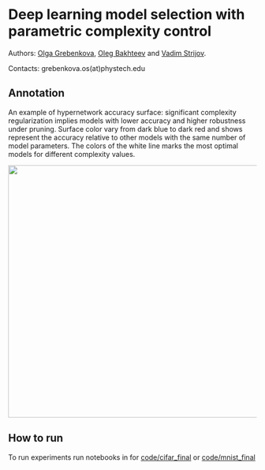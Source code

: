 # Deep learning model selection with parametric complexity control

Authors:  [Olga Grebenkova](https://github.com/GrebenkovaO), [Oleg Bakhteev](https://github.com/bahleg) and [Vadim Strijov](https://github.com/Strijov).

Contacts: grebenkova.os(at)phystech.edu


## Annotation
An example of hypernetwork accuracy surface: significant complexity regularization implies models with lower accuracy and higher robustness under pruning. Surface color vary from dark blue to dark red and shows represent the accuracy relative to other models with the same number of model parameters. The colors of the white line marks the most optimal models for different complexity values.

<img src="hyper.png" width="512"/>



## How to run
To run experiments run notebooks in for [code/cifar_final](CIFAR-10) or [code/mnist_final](MNIST)
